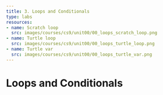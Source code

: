 ```yaml
---
title: 3. Loops and Conditionals
type: labs
resources:
- name: Scratch loop
  src: images/courses/cs9/unit00/00_loops_scratch_loop.png
- name: Turtle loop
  src: images/courses/cs9/unit00/00_loops_turtle_loop.png
- name: Turtle var
  src: images/courses/cs9/unit00/00_loops_turtle_var.png
---
```


# Loops and Conditionals
